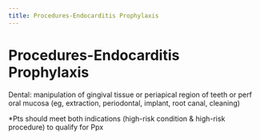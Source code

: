 ```yaml
---
title: Procedures-Endocarditis Prophylaxis
---
```


# Procedures-Endocarditis Prophylaxis

Dental: manipulation of gingival tissue or periapical region of teeth or perf oral mucosa (eg, extraction, periodontal, implant, root canal, cleaning)

\*Pts should meet both indications (high-risk condition & high-risk procedure) to qualify for Ppx
